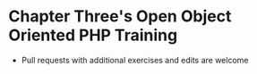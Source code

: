 # Chapter Three's Open Object Oriented PHP Training
- Pull requests with additional exercises and edits are welcome
